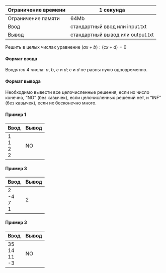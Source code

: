 | Ограничение времени 	| 1 секунда                        	|
|---------------------	|----------------------------------	|
| Ограничение памяти  	| 64Mb                             	|
| Ввод                	| стандартный ввод или input.txt   	|
| Вывод               	| стандартный вывод или output.txt 	|

Решить в целых числах уравнение $( ax + b ) : ( cx + d ) = 0$

#### Формат ввода ####
Вводятся 4 числа: $a$, $b$, $c$ и $d$; $c$ и $d$ не равны нулю одновременно.

#### Формат вывода ####
Необходимо вывести все целочисленные решения, если их число конечно, “NO” (без кавычек), если целочисленных решений нет, и “INF” (без кавычек), если их бесконечно много.

#### Пример 1 ####
| Ввод                   	| Вывод 	|
|------------------------	|-------	|
| 1 <br /> 1 <br /> 2 <br /> 2 	| NO     	|

#### Пример 3 ####
| Ввод                   	| Вывод 	|
|------------------------	|-------	|
| 2 <br /> -4 <br /> 7 <br /> 1 	| 2     	|

#### Пример 3 ####
| Ввод                   	| Вывод 	|
|------------------------	|-------	|
| 35 <br /> 14 <br /> 11 <br /> -3 	| NO     	|
